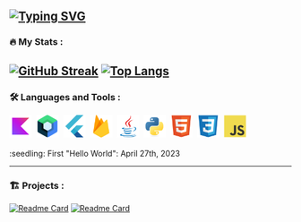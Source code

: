 [![Typing SVG](https://readme-typing-svg.demolab.com?font=Fira+Code&weight=500&size=24&duration=2500&pause=1000&color=F70AB2EA&background=FFFBE800&vCenter=true&random=false&width=600&height=50&lines=Greetings!✨;Aspiring+Mobile+Developer!🚀;Kotlin++|++Jetpack+Compose++|++Flutter+(soon))](https://git.io/typing-svg)
---
### :fire: My Stats :
[![GitHub Streak](http://github-readme-streak-stats.herokuapp.com?user=elginbrian&theme=radical)](https://git.io/streak-stats)
[![Top Langs](https://github-readme-stats.vercel.app/api/top-langs/?username=elginbrian&layout=compact&theme=radical)](https://github.com/anuraghazra/github-readme-stats)
---
### :hammer_and_wrench: Languages and Tools :
<div>
  <img src="https://github.com/devicons/devicon/blob/master/icons/kotlin/kotlin-original.svg" title="Kotlin" alt="Kotlin" width="40" height="40"/>&nbsp;
  <img src="https://github.com/devicons/devicon/blob/master/icons/jetpackcompose/jetpackcompose-original.svg" title="Compose" alt="Compose" width="40" height="40"/>&nbsp;
  <img src="https://github.com/devicons/devicon/blob/master/icons/flutter/flutter-original.svg" title="Flutter" alt="Flutter" width="40" height="40"/>&nbsp;
  <img src="https://github.com/devicons/devicon/blob/master/icons/firebase/firebase-original.svg" title="Firebase" alt="Firebase" width="40" height="40"/>&nbsp;
  <img src="https://github.com/devicons/devicon/blob/master/icons/java/java-original.svg" title="Java" alt="Java" width="40" height="40"/>&nbsp;
   <img src="https://github.com/devicons/devicon/blob/master/icons/python/python-original.svg" title="Phyton" alt="Phyton" width="40" height="40"/>&nbsp;
  <img src="https://github.com/devicons/devicon/blob/master/icons/html5/html5-original.svg" title="HTML5" alt="HTML" width="40" height="40"/>&nbsp;
  <img src="https://github.com/devicons/devicon/blob/master/icons/css3/css3-original.svg"  title="CSS3" alt="CSS" width="40" height="40"/>&nbsp;
  <img src="https://github.com/devicons/devicon/blob/master/icons/javascript/javascript-original.svg" title="JavaScript" alt="JavaScript" width="40" height="40"/>&nbsp;
</div> <br/>
:seedling: First "Hello World": April 27th, 2023

---
### 🏗️ Projects :
[![Readme Card](https://github-readme-stats.vercel.app/api/pin/?username=elginbrian&repo=COMPFEST16-SEA-SALON&theme=radical)](https://github.com/elginbrian/COMPFEST16-SEA-SALON)
[![Readme Card](https://github-readme-stats.vercel.app/api/pin/?username=5bounties&repo=5bounties-Trufriend-FE&theme=radical)](https://github.com/5bounties/5bounties-Trufriend-FE)

